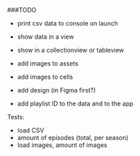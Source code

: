 ###TODO

- print csv data to console on launch
- show data in a view
- show in a collectionview or tableview
- add images to assets 
- add images to cells
- add design (in Figma first?)


- add playlist ID to the data and to the app


Tests:
- load CSV
- amount of episodes (total, per season)
- load images, amount of images


